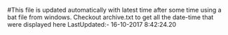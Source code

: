 #This file is updated automatically with latest time after some time using a bat file from windows. Checkout archive.txt to get all the date-time that were displayed here
LastUpdated:- 16-10-2017  8:42:24.20 
